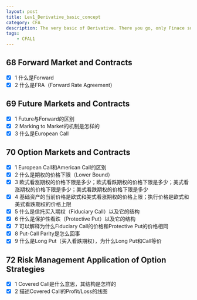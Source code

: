 ```yaml
---
layout: post
title: Lev1_Derivative_basic_concept
category: CFA
description: The very basic of Derivative. There you go, only Finace surive.
tags:
    - CFAL1
---
```


## 68 Forward Market and Contracts
  - [x] 1 什么是Forward
  - [x] 2 什么是FRA（Forward Rate Agreement）

## 69 Future Markets and Contracts
  - [x] 1 Future与Forward的区别
  - [x] 2 Marking to Market的机制是怎样的
  - [x] 3 什么是European Call

## 70 Option Markets and Contracts
  - [x] 1 European Call和American Call的区别
  - [x] 2 什么是期权的价格下限（Lower Bound）
  - [x] 3 欧式看涨期权的价格下限是多少；欧式看跌期权的价格下限是多少；美式看涨期权的价格下限是多少；美式看跌期权的价格下限是多少
  - [x] 4 基础资产的当前价格是欧式和美式看涨期权的价格上限；执行价格是欧式和美式看跌期权的价格上限
  - [x] 5 什么是信托买入期权（Fiduciary Call）以及它的结构
  - [x] 6 什么是保护性看跌（Protective Put）以及它的结构
  - [x] 7 可以解释为什么Fiduciary Call的价格和Protective Put的价格相同
  - [x] 8 Put-Call Parity是怎么回事
  - [x] 9 什么是Long Put（买入看跌期权），为什么Long Put和Call等价

## 72 Risk Management Application of Option Strategies
  - [x] 1 Covered Call是什么意思，其结构是怎样的
  - [x] 2 描述Covered Call的Profit/Loss的线图
